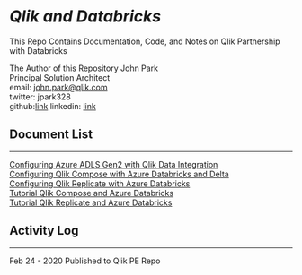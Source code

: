 # ***Qlik and Databricks***

This Repo Contains Documentation, Code, and Notes on Qlik Partnership with Databricks

The Author of this Repository 
John Park  
Principal Solution Architect  
email: john.park@qlik.com  
twitter: jpark328  
github:[link](https://github.com/Parkman328) 
linkedin: [link](https://www.linkedin.com/in/jpark328/)

## Document List<br>
--------------

[Configuring Azure ADLS Gen2 with Qlik Data Integration](./Configuring%20Azure%20ADLSv2%20for%20Qlik%20Data%20Integration/readme.md)  
[Configuring Qlik Compose with Azure Databricks and Delta](./Configuring%20Qlik%20Compose%20with%20Azure%20Databricks%20and%20Delta/readme.md)  
[Configuring Qlik Replicate with Azure Databricks](./Configuring%20Qlik%20Replicate%20with%20Azure%20Databricks/readme.md)  
[Tutorial Qlik Compose and Azure Databricks](./Tutorial%20Qlik%20Compose%20and%20Azure%20Databricks/readme.md)  
[Tutorial Qlik Replicate and Azure Databricks](./Tutorial%20Qlik%20Replicate%20and%20Azure%20Databricks/readme.md)  
  
## Activity Log
--------------

Feb 24 - 2020 Published to Qlik PE Repo